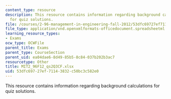 ```yaml
---
content_type: resource
description: This resource contains information regarding background calculations
  for quiz solutions.
file: /courses/2-96-management-in-engineering-fall-2012/53dfc69727ef71143832c50bc3c582e0_MIT2_96F12_qs2Q3CF.xlsx
file_type: application/vnd.openxmlformats-officedocument.spreadsheetml.sheet
learning_resource_types:
- Exams
ocw_type: OCWFile
parent_title: Exams
parent_type: CourseSection
parent_uid: ea04dae6-8d49-85b5-8c84-037b202b3ac7
resourcetype: Other
title: MIT2_96F12_qs2Q3CF.xlsx
uid: 53dfc697-27ef-7114-3832-c50bc3c582e0
---
```

This resource contains information regarding background calculations for quiz solutions.